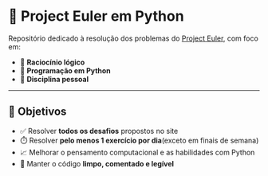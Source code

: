 # 🧠 Project Euler em Python

Repositório dedicado à resolução dos problemas do [Project Euler](https://projecteuler.net/), com foco em:

- 🧩 **Raciocínio lógico**
- 🐍 **Programação em Python**
- 💪 **Disciplina pessoal**

---

## 🎯 Objetivos

- ✅ Resolver **todos os desafios** propostos no site
- ⏱️ Resolver **pelo menos 1 exercício por dia**(exceto em finais de semana)
- 📈 Melhorar o pensamento computacional e as habilidades com Python
- 🧹 Manter o código **limpo, comentado e legível**
